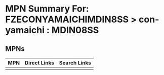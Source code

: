 



# MPN Summary For: FZECONYAMAICHIMDIN8SS > con-yamaichi : MDIN08SS

## MPNs
  

|MPN|Direct Links|Search Links|
| :--- | :--- | :--- |
||||
